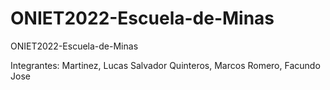 # ONIET2022-Escuela-de-Minas
ONIET2022-Escuela-de-Minas

Integrantes:
Martinez, Lucas Salvador 
Quinteros, Marcos
Romero, Facundo Jose
